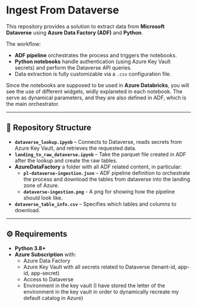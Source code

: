 # Ingest From Dataverse

This repository provides a solution to extract data from **Microsoft Dataverse** using **Azure Data Factory (ADF)** and **Python**.

The workflow:
- **ADF pipeline** orchestrates the process and triggers the notebooks.
- **Python notebooks** handle authentication (using Azure Key Vault secrets) and perform the Dataverse API queries.
- Data extraction is fully customizable via a `.csv` configuration file.

Since the notebooks are supposed to be used in **Azure Databricks**, you will see the use of different widgets, widly explaneted in each notebook. The serve as dynamical parameters, and they are also defined in ADF, which is the main orchestrator.

---

## 📂 Repository Structure

- **`dataverse_lookup.ipynb`** – Connects to Dataverse, reads secrets from Azure Key Vault, and retrieves the requested data.
- **`landing_to_raw_dataverse.ipynb`** – Take the parquet file created in ADF after the lookup and create the raw tables.
- **AzureDataFactory** a folder with all ADF related content, in particular:
  - **`pl-dataverse-ingestion.json`** – ADF pipeline definition to orchestrate the process and download the tables from dataverse into the landing zone of Azure.
  - **`dataverse-ingestion.png`** - A png for showing how the pipeline should look like. 
- **`dataverse_table_info.csv`** – Specifies which tables and columns to download.

---

## ⚙️ Requirements

- **Python 3.8+**
- **Azure Subscription** with:
  - Azure Data Factory
  - Azure Key Vault with all secrets related to Dataverse (tenant-id, app-id, app-secret)
  - Access to Dataverse
  - Environment in the key vault (I have stored the letter of the environment in the key vault in order to dynamically recreate my default catalog in Azure)
